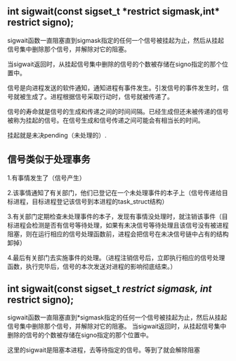## int sigwait(const sigset_t \*restrict sigmask,int\* restrict signo); 

sigwait函数一直阻塞直到sigmask指定的任何一个信号被挂起为止，然后从挂起信号集中删除那个信号，并解除对它的阻塞。

当sigwait返回时，从挂起信号集中删除的信号的个数被存储在signo指定的那个位置中。

信号是向进程发送的软件通知，通知进程有事件发生。引发信号的事件发生时，信号就被生成了。进程根据信号采取行动时，信号就被传递了。

信号的寿命就是信号的生成和传递之间的时间间隔。已经生成但还未被传递的信号被称为挂起的信号。在信号生成和信号传递之间可能会有相当长的时间。

挂起就是未决pending（未处理的）.
## 信号类似于处理事务

1.有事情发生了（信号产生）

2.该事情通知了有关部门，他们已登记在一个未处理事件的本子上（信号传递给目标进程，目标进程登记该信号到本进程的task_struct结构）

3.有关部门定期检查未处理事件的本子，发现有事情没处理时，就注销该事件（目标进程会检测是否有信号等待处理，如果有未决信号等待处理且该信号没有被进程阻塞，则在运行相应的信号处理函数前，进程会把信号在未决信号链中占有的结构卸掉）

4.最后有关部门去实施事件的处理。（进程注销信号后，立即执行相应的信号处理函数，执行完毕后，信号的本次发送对进程的影响彻底结束。）

## int sigwait(const sigset_t *restrict sigmask, int* restrict signo);

sigwait函数一直阻塞直到*sigmask指定的任何一个信号被挂起为止，然后从挂起信号集中删除那个信号，并解除对它的阻塞。
当sigwait返回时，从挂起信号集中删除的信号的个数被存储在signo指定的那个位置中。

这里的sigwait是阻塞本进程，去等待指定的信号。等到了就会解除阻塞


